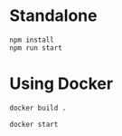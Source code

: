 # Standalone

```
npm install
npm run start
```

# Using Docker

```bash
docker build .

docker start
```